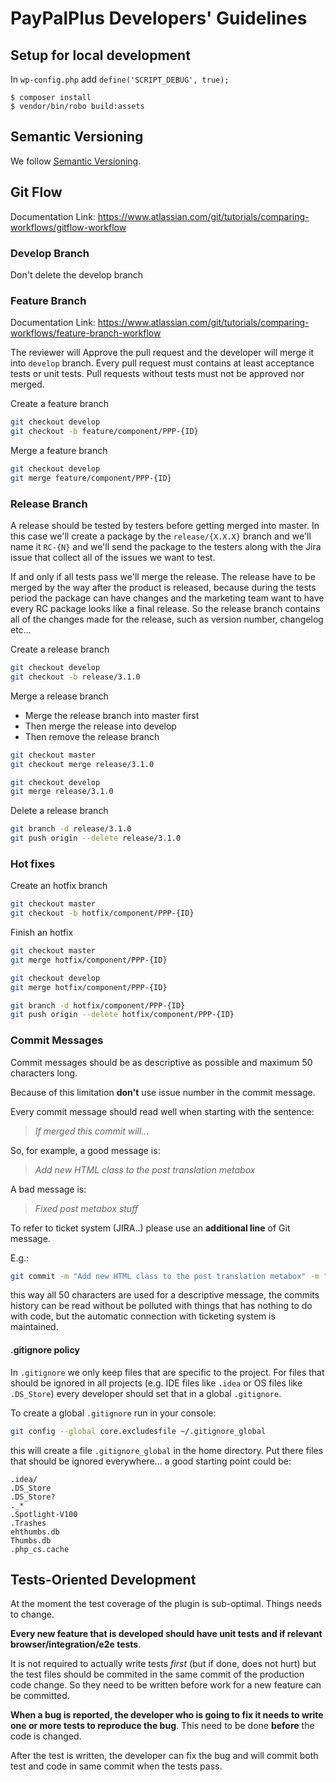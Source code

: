 # PayPalPlus Developers' Guidelines

## Setup for local development
In `wp-config.php` add `define('SCRIPT_DEBUG', true);`

```
$ composer install
$ vendor/bin/robo build:assets
```

## Semantic Versioning

We follow [Semantic Versioning](https://semver.org/).

## Git Flow

Documentation Link: https://www.atlassian.com/git/tutorials/comparing-workflows/gitflow-workflow

### Develop Branch

Don't delete the develop branch

### Feature Branch

Documentation Link: https://www.atlassian.com/git/tutorials/comparing-workflows/feature-branch-workflow

The reviewer will Approve the pull request and the developer will merge it into `develop` branch.
Every pull request must contains at least acceptance tests or unit tests.
Pull requests without tests must not be approved nor merged.

Create a feature branch

```bash
git checkout develop
git checkout -b feature/component/PPP-{ID}
```

Merge a feature branch

```bash
git checkout develop
git merge feature/component/PPP-{ID}
```

### Release Branch

A release should be tested by testers before getting merged into master.
In this case we'll create a package by the `release/{X.X.X}` branch and we'll name it `RC-{N}`
and we'll send the package to the testers along with the Jira issue that collect all of the issues we want to test.

If and only if all tests pass we'll merge the release.
The release have to be merged by the way after the product is released,
because during the tests period the package can have changes and the
marketing team want to have every RC package looks like a final release.
So the release branch contains all of the changes made for the release,
such as version number, changelog etc...

Create a release branch

```bash
git checkout develop
git checkout -b release/3.1.0
```

Merge a release branch

- Merge the release branch into master first
- Then merge the release into develop
- Then remove the release branch

```bash
git checkout master
git checkout merge release/3.1.0

git checkout develop
git merge release/3.1.0
```

Delete a release branch

```bash
git branch -d release/3.1.0
git push origin --delete release/3.1.0
```

### Hot fixes

Create an hotfix branch

```bash
git checkout master
git checkout -b hotfix/component/PPP-{ID}
```

Finish an hotfix

```bash
git checkout master
git merge hotfix/component/PPP-{ID}

git checkout develop
git merge hotfix/component/PPP-{ID}

git branch -d hotfix/component/PPP-{ID}
git push origin --delete hotfix/component/PPP-{ID}
```

### Commit Messages

Commit messages should be as descriptive as possible and maximum 50 characters long.

Because of this limitation **don't** use issue number in the commit message.

Every commit message should read well when starting with the sentence:

> *If merged this commit will...*

So, for example, a good message is:

> *Add new HTML class to the post translation metabox*

A bad message is:

> *Fixed post metabox stuff*

To refer to ticket system (JIRA..) please use an **additional line** of Git message.

E.g.:

```bash
git commit -m "Add new HTML class to the post translation metabox" -m "See PPP-123"
```

this way all 50 characters are used for a descriptive message, the commits history can be read without be polluted with things that has nothing to do with code, but the automatic connection with ticketing system is maintained.


#### .gitignore policy

In `.gitignore` we only keep files that are specific to the project. For files that should be ignored in all projects (e.g. IDE files like `.idea` or OS files like `.DS_Store`) every developer should set that in a global `.gitignore`.

To create a global `.gitignore` run in your console:

```bash
git config --global core.excludesfile ~/.gitignore_global
```

this will create  a file `.gitignore_global` in the home directory. Put there files that should be ignored everywhere... a good starting point could be:

```
.idea/
.DS_Store
.DS_Store?
._*
.Spotlight-V100
.Trashes
ehthumbs.db
Thumbs.db
.php_cs.cache
```

## Tests-Oriented Development

At the moment the test coverage of the plugin is sub-optimal. Things needs to change.

**Every new feature that is developed should have unit tests and if relevant browser/integration/e2e tests**.

It is not required to actually write tests _first_ (but if done, does not hurt) but the test files should be commited in the same commit of the production code change. So they need to be written before work for a new feature can be committed.

**When a bug is reported, the developer who is going to fix it needs to write one or more tests to reproduce the bug**. This need to be done **before** the code is changed.

After the test is written, the developer can fix the bug and will commit both test and code in same commit when the tests pass.
